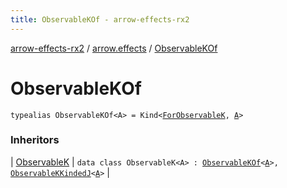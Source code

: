 ```yaml
---
title: ObservableKOf - arrow-effects-rx2
---
```


[arrow-effects-rx2](../index.html) / [arrow.effects](index.html) / [ObservableKOf](./-observable-k-of.html)

# ObservableKOf

`typealias ObservableKOf<A> = Kind<`[`ForObservableK`](-for-observable-k.html)`, `[`A`](-observable-k-of.html#A)`>`

### Inheritors

| [ObservableK](-observable-k/index.html) | `data class ObservableK<A> : `[`ObservableKOf`](./-observable-k-of.html)`<`[`A`](-observable-k/index.html#A)`>, `[`ObservableKKindedJ`](-observable-k-kinded-j.html)`<`[`A`](-observable-k/index.html#A)`>` |

